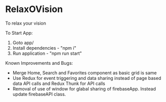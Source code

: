 # RelaxOVision
To relax your vision

To Start App:

1. Goto app/
2. Install dependencies - "npm i"
3. Run application - "npm run start"


Known Improvements and Bugs:

- Merge Home, Search and Favorites component as basic grid is same
- Use Redux for event triggering and data sharing instead of page based data API calls and Redux Thunk for API calls 
- Removal of use of window for glabal sharing of firebaseApp. Instead update firebaseAPI class.
